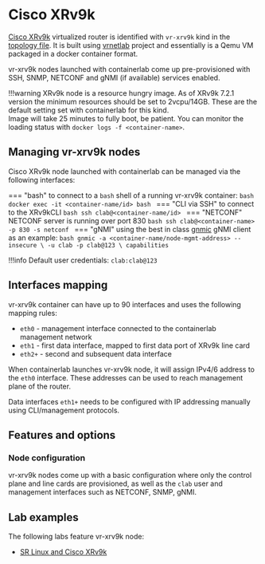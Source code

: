 # Cisco XRv9k

[Cisco XRv9k](https://www.cisco.com/c/en/us/products/collateral/routers/ios-xrv-9000-router/datasheet-c78-734034.html) virtualized router is identified with `vr-xrv9k` kind in the [topology file](../topo-def-file.md). It is built using [vrnetlab](../vrnetlab.md) project and essentially is a Qemu VM packaged in a docker container format.

vr-xrv9k nodes launched with containerlab come up pre-provisioned with SSH, SNMP, NETCONF and gNMI (if available) services enabled.

!!!warning
    XRv9k node is a resource hungry image. As of XRv9k 7.2.1 version the minimum resources should be set to 2vcpu/14GB. These are the default setting set with containerlab for this kind.  
    Image will take 25 minutes to fully boot, be patient. You can monitor the loading status with `docker logs -f <container-name>`.

## Managing vr-xrv9k nodes
Cisco XRv9k node launched with containerlab can be managed via the following interfaces:

=== "bash"
    to connect to a `bash` shell of a running vr-xrv9k container:
    ```bash
    docker exec -it <container-name/id> bash
    ```
=== "CLI via SSH"
    to connect to the XRv9kCLI
    ```bash
    ssh clab@<container-name/id>
    ```
=== "NETCONF"
    NETCONF server is running over port 830
    ```bash
    ssh clab@<container-name> -p 830 -s netconf
    ```
=== "gNMI"
    using the best in class [gnmic](https://gnmic.kmrd.dev) gNMI client as an example:
    ```bash
    gnmic -a <container-name/node-mgmt-address> --insecure \
    -u clab -p clab@123 \
    capabilities
    ```

!!!info
    Default user credentials: `clab:clab@123`

## Interfaces mapping
vr-xrv9k container can have up to 90 interfaces and uses the following mapping rules:

* `eth0` - management interface connected to the containerlab management network
* `eth1` - first data interface, mapped to first data port of XRv9k line card
* `eth2+` - second and subsequent data interface

When containerlab launches vr-xrv9k node, it will assign IPv4/6 address to the `eth0` interface. These addresses can be used to reach management plane of the router.

Data interfaces `eth1+` needs to be configured with IP addressing manually using CLI/management protocols.


## Features and options
### Node configuration
vr-xrv9k nodes come up with a basic configuration where only the control plane and line cards are provisioned, as well as the `clab` user and management interfaces such as NETCONF, SNMP, gNMI.

## Lab examples
The following labs feature vr-xrv9k node:

- [SR Linux and Cisco XRv9k](../../lab-examples/vr-xrv9k.md)

